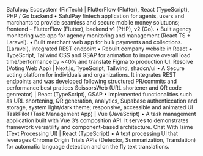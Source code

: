 Safulpay Ecosystem (FinTech) | FlutterFlow (Flutter), React (TypeScript), PHP / Go backend
• SafulPay fintech application for agents, users and marchants to provide seamless and secure mobile money solutuons; frontend - FlutterFlow (Flutter), backend v1 (PHP), v2 (Go).
• Built agency monitoring web app for agency monitoring and management (React TS + Laravel).
• Built merchant web app for bulk payments and collections. (Laravel), integrated REST endpoint
• Rebuilt company website in React + TypeScript, Tailwind CSS and GSAP for animation to improve overall load time/performance by ~40% and translate Figma to production UI.
Resolve (Voting Web App) | Next.js, TypeScript, Tailwind, shadcn/ui
• A Secure voting platform for individuals and organizations. It integrates REST endpoints and was developed following structured PR/commits and performance best pratices
ScissorsWeb (URL shortener and QR code genreator) | React (TypeScript), GSAP
• Implemented functionalities such as URL shortening, QR generation, analytics, Supabase authenticcation and storage, system light/dark theme; responsive, accessible and animated UI
TaskPilot (Task Management App) | Vue (JavaScript)
• A task management application built with Vue 3’s composition API. It serves to demonstrates framework versatility and component-based architecture.
Chat With Isime (Text Processing UI) | React (TypeScript)
• A text processing UI that leverages Chrome Origin Trials APIs (Detector, Summarization, Translation) for automatic language detection and on the fly text translations.
